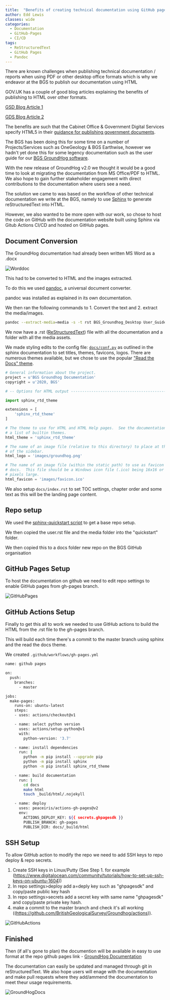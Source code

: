 ```yaml
---
title:  "Benefits of creating technical documentation using GitHub pages"
author: Edd Lewis
classes: wide
categories:
  - Documentation
  - GitHub-Pages
  - CI/CD
tags:
  - ReStructuredText
  - GitHub Pages
  - Pandoc
---
```


There are known challenges when publishing technical documentation / reports when using PDF or other desktop office formats which is why we endeavor at the BGS to publish our documentation using HTML

GOV.UK has a couple of good blog articles explaining the benefits of publishing to HTML over other formats. 

[GSD Blog Article 1](https://gds.blog.gov.uk/2018/07/16/why-gov-uk-content-should-be-published-in-html-and-not-pdf/)

[GDS Blog Article 2](https://phescreening.blog.gov.uk/2016/11/18/bye-bye-pdf-hello-html/)

The benefits are such that the Cabinet Office & Government Digital Services specify HTML5 in their [guidance for publishing government documents](https://www.gov.uk/government/publications/open-standards-for-government/viewing-government-documents). 

The BGS has been doing this for some time on a number of Projects/Services such as OneGeology & BGS Earthwise, however we hadn't yet done this for some legency documentation such as the user guide for our [BGS GroundHog software](https://www.bgs.ac.uk/research/environmentalModelling/groundhog/groundhogDesktop.html).

With the new release of GroundHog v2.0 we thought it would be a good time to look at migrating the documentation from MS Office/PDF to HTML. We also hope to gain further stakeholder engagement with direct contributions to the documentation where users see a need. 

The solution we came to was based on the workflow of other technical documentation we write at the BGS, namely to use [Sphinx](www.sphinx-doc.org) to generate reStructuredText into HTML. 

However, we also wanted to be more open with our work, so chose to host the code on GitHub with the documentation website built using Sphinx via Gitub Actions CI/CD and hosted on GitHub pages. 

## Document Conversion  

The GroundHog documentation had already been written MS Word as a .docx 

![Worddoc](https://koalageo.github.io/BritishGeologicalSurvey.github.io/assets/images/2020-02-03-Technical-Documentation/groundhog_word.PNG)

This had to be converted to HTML and the images extracted. 

To do this we used [pandoc](https://pandoc.org/), a universal document converter. 

pandoc was installed as explained in its own documentation.

We then ran the following commands to 1. Convert the text and 2. extract the media/images.  

```bash
pandoc --extract-media=media -s -t rst BGS_Groundhog_Desktop User_Guide_v2_0.docx -o user.rst
```

We now have a .rst ([ReStructuredText](https://docutils.readthedocs.io/en/sphinx-docs/user/rst/quickstart.html)) file with all the documentation and a folder with all the media assets. 

We made styling edits to the config file: [`docs/conf.py`](https://github.com/BritishGeologicalSurvey/Groundhog/blob/master/docs/conf.py) as outlined in the sphinx documentation to set titles, themes, favicons, logos. There are numerous themes available, but we chose to use the popular ["Read the Docs" theme](https://sphinx-rtd-theme.readthedocs.io/en/stable/).

```python
# General information about the project.
project = u'BGS Groundhog Documentation'
copyright = u'2020, BGS'

# -- Options for HTML output ----------------------------------------------

import sphinx_rtd_theme

extensions = [
    'sphinx_rtd_theme'
]

# The theme to use for HTML and HTML Help pages.  See the documentation for
# a list of builtin themes.
html_theme = 'sphinx_rtd_theme'

# The name of an image file (relative to this directory) to place at the top
# of the sidebar.
html_logo = 'images/groundhog.png'

# The name of an image file (within the static path) to use as favicon of the
# docs.  This file should be a Windows icon file (.ico) being 16x16 or 32x32
# pixels large.
html_favicon = 'images/favicon.ico'

```

We also setup `docs/index.rst` to set TOC settings, chapter order and some text as this will be the landing page content. 

## Repo setup 

We used the [sphinx-quickstart script](https://www.sphinx-doc.org/en/master/usage/quickstart.html) to get a base repo setup. 

We then copied the user.rst file and the media folder into the "quickstart" folder. 

We then copied this to a docs folder new repo on the BGS GitHub organisation 

## GitHub Pages Setup

To host the documentation on github we need to edit repo settings to enable GitHub pages from gh-pages branch. 

![GitHubPages](https://koalageo.github.io/BritishGeologicalSurvey.github.io/assets/images/2020-02-03-Technical-Documentation/github_setup.png) 

## GitHub Actions Setup

Finally to get this all to work we needed to use GitHub actions to build the HTML from the .rst file to the gh-pages branch. 

This will build each time there's a commit to the master branch using sphinx and the read the docs theme. 

We created `.github/workflows/gh-pages.yml`

```bash
name: github pages

on:
  push:
    branches:
      - master

jobs:
  make-pages:
    runs-on: ubuntu-latest
    steps:
    - uses: actions/checkout@v1

    - name: select python version
      uses: actions/setup-python@v1
      with:
        python-version: '3.7'

    - name: install dependencies
      run: |
        python -m pip install --upgrade pip
        python -m pip install sphinx
        python -m pip install sphinx_rtd_theme

    - name: build documentation
      run: |
        cd docs
        make html
        touch _build/html/.nojekyll

    - name: deploy
      uses: peaceiris/actions-gh-pages@v2
      env:
        ACTIONS_DEPLOY_KEY: ${{ secrets.ghpagesdk }}
        PUBLISH_BRANCH: gh-pages
        PUBLISH_DIR: docs/_build/html
```

## SSH Setup

To allow GitHub action to modify the repo we need to add SSH keys to repo deploy & repo secrets. 

1. Create SSH keys in Linux/Putty (See Step 1. for example (https://www.digitalocean.com/community/tutorials/how-to-set-up-ssh-keys-on-ubuntu-1604))
2.  In repo settings>deploy add a=deply key such as "ghpagesdk" and copy/paste public key hash
3. In repo settings>secrets add a secret key with same name "ghpagesdk" and copy/paste private key hash. 
4.  make a commit to the master branch and check it's all working ((https://github.com/BritishGeologicalSurvey/Groundhog/actions)). 

![GitHubActions](https://koalageo.github.io/BritishGeologicalSurvey.github.io/assets/images/2020-02-03-Technical-Documentation/Github_Actions.png) 

## Finished

Then (if all's gone to plan) the documention will be available in easy to use format at the repo github pages link - [GroundHog Documentation](https://britishgeologicalsurvey.github.io/Groundhog/index.html)

The documentation can easily be updated and managed through git in reStructuredText. We also hope users will enage with the documentation and make pull requests where they add/ammend the documentation to meet theur usage requirements.   

![GroundHogDocs](https://koalageo.github.io/BritishGeologicalSurvey.github.io/assets/images/2020-02-03-Technical-Documentation/groundhog_docs.png) 


